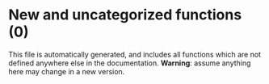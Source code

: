 # New and uncategorized functions (0)

This file is automatically generated, and includes all functions which are not defined anywhere else in the
documentation. **Warning**: assume anything here may change in a new version.

